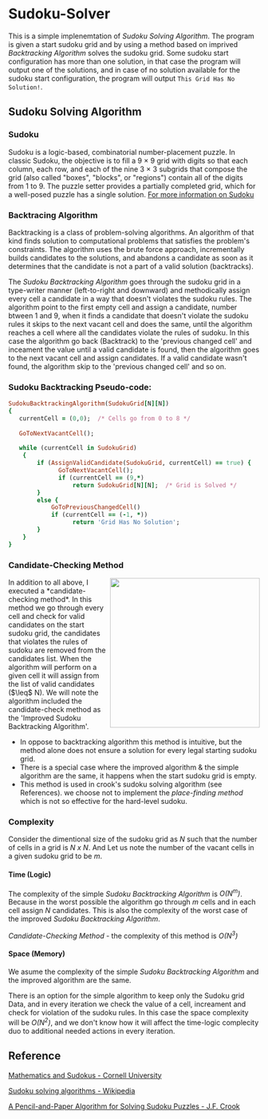# Sudoku-Solver

This is a simple implenemtation of *Sudoku Solving Algorithm*. The program is given a start sudoku grid and by using a method based on imprived *Backtracking Algorithm* solves the sudoku grid. Some sudoku start configuration has more than one solution, in that case the program will output one of the solutions, and in case of no solution available for the sudoku start configuration, the program will output `This Grid Has No Solution!`.

## Sudoku Solving Algorithm

### Sudoku
Sudoku is a logic-based, combinatorial number-placement puzzle. In classic Sudoku, the objective is to fill a 9 × 9 grid with digits so that each column, each row, and each of the nine 3 × 3 subgrids that compose the grid (also called "boxes", "blocks", or "regions") contain all of the digits from 1 to 9. The puzzle setter provides a partially completed grid, which for a well-posed puzzle has a single solution. [For more information on Sudoku](https://en.wikipedia.org/wiki/Sudoku) 

### Backtracing Algorithm
Backtracking is a class of problem-solving algorithms. An algorithm of that kind finds solution to computational problems that satisfies the problem's constraints. The algorithm uses the brute force approach, incrementally builds candidates to the solutions, and abandons a candidate as soon as it determines that the candidate is not a part of a valid solution (backtracks).

The *Sudoku Backtracking Algorithm* goes through the sudoku grid in a type-writer manner (left-to-right and downward) and methodically assign every cell a candidate in a way that doesn't violates the sudoku rules.
The algorithm point to the first empty cell and assign a candidate, number btween 1 and 9, when it finds a candidate that doesn't violate the sudoku rules it skips to the next vacant cell and does the same, until the algorithm reaches a cell where all the candidates violate the rules of sudoku. In this case the algorithm go back (Backtrack) to the 'previous changed cell' and inceament the value until a valid candidate is found, then the algorithm goes to the next vacant cell and assign candidates. If a valid candidate wasn't found, the algorithm skip to the 'previous changed cell' and so on.

### Sudoku Backtracking Pseudo-code:
```ruby
SudokuBacktrackingAlgorithm(SudokuGrid[N][N])
{
   currentCell = (0,0);  /* Cells go from 0 to 8 */
   
   GoToNextVacantCell();
   
   while (currentCell in SudokuGrid)
    {
        if (AssignValidCandidate(SudokuGrid, currentCell) == true) {
              GoToNextVacantCell();
              if (currentCell == (9,*)
                  return SudokuGrid[N][N];  /* Grid is Solved */
        }
        else {
            GoToPreviousChangedCell()
            if (currentCell == (-1, *))
                  return 'Grid Has No Solution';
        }
    }
}

```
### Candidate-Checking Method
<img src="https://user-images.githubusercontent.com/34989887/217918673-c37752af-adb0-4e34-8d62-f85fbd0f42dc.png" align="right" width="300" height="300"/>
In addition to all above, I executed a *candidate-checking method*. In this method we go through every cell and check for valid candidates on the start sudoku grid, the candidates that violates the rules of sudoku are removed from the candidates list. When the algorithm will perform on a given cell it will assign from the list of valid candidates ($\leq$ N). We will note the algorithm included the candidate-check method as the 'Improved Sudoku Backtracking Algorithm'.

 - In oppose to backtracking algorithm this method is intuitive, but the method alone does not ensure a solution for every legal starting sudoku grid.
 - There is a special case where the improved algorithm & the simple algorithm are the same, it happens when the start sudoku grid is empty.
 - This method is used in crook's sudoku solving algorithm (see References). we choose not to implement the *place-finding method* which is not so effective for the hard-level sudoku.




### Complexity
Consider the dimentional size of the sudoku grid as *N* such that the number of cells in a grid is *N x N*.
And Let us note the number of the vacant cells in a given sudoku grid to be *m*.
#### Time (Logic)
The complexity of the simple *Sudoku Backtracking Algorithm* is *O(N<sup>m</sup>)*. Because in the worst possible the algorithm go through *m* cells and in each cell assign *N* candidates. This is also the complexity of the worst case of the improved *Sudoku Backtracking Algorithm*.

*Candidate-Checking Method* - the complexity of this method is *O(N<sup>3</sup>)*
#### Space (Memory)
We asume the complexity of the simple *Sudoku Backtracking Algorithm*  and the improved algorithm are the same.

There is an option for the simple algorithm to keep only the Sudoku grid Data, and in every iteration we check the value of a cell, increament and check for violation of the sudoku rules. In this case the space complexity will be *O(N<sup>2</sup>)*, and we don't know how it will affect the time-logic complecity duo to additional needed actions in every iteration.

## Reference

[Mathematics and Sudokus - Cornell University](http://pi.math.cornell.edu/~mec/Summer2009/meerkamp/Site/Introduction.html)

[Sudoku solving algorithms - Wikipedia](https://en.wikipedia.org/wiki/Sudoku_solving_algorithms)

[A Pencil-and-Paper Algorithm for Solving Sudoku Puzzles - J.F. Crook](https://www.ams.org/journals/notices/200904/rtx090400460p.pdf?adat=April%202009&trk=0&cat=feature&galt=feature)
